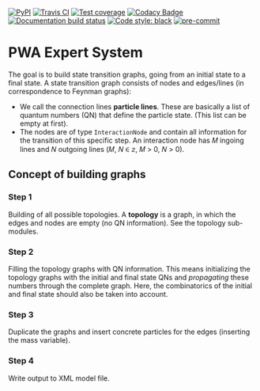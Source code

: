 [![PyPI](https://badge.fury.io/py/expertsystem.svg)](https://pypi.org/project/expertsystem)
[![Travis CI](https://travis-ci.com/ComPWA/expertsystem.svg?branch=master)](https://travis-ci.com/ComPWA/expertsystem)
[![Test coverage](https://codecov.io/gh/ComPWA/expertsystem/branch/master/graph/badge.svg)](https://codecov.io/gh/ComPWA/expertsystem)
[![Codacy Badge](https://api.codacy.com/project/badge/Grade/db355758fb0e4654818b85997f03e3b8)](https://www.codacy.com/gh/ComPWA/expertsystem)
[![Documentation build status](https://readthedocs.org/projects/expertsystem/badge/?version=latest)](https://pwa.readthedocs.io/projects/expertsystem/)
[![Code style: black](https://img.shields.io/badge/code%20style-black-000000.svg)](https://github.com/psf/black)
[![pre-commit](https://img.shields.io/badge/pre--commit-enabled-brightgreen)](https://github.com/pre-commit/pre-commit)

# PWA Expert System

The goal is to build state transition graphs, going from an initial state to a
final state. A state transition graph consists of nodes and edges/lines (in
correspondence to Feynman graphs):

- We call the connection lines **particle lines**. These are basically a list
  of quantum numbers (QN) that define the particle state. (This list can be
  empty at first).
- The nodes are of type `InteractionNode` and contain all information for the
  transition of this specific step. An interaction node has 𝑀 ingoing lines
  and 𝑁 outgoing lines (𝑀, 𝑁 ∈ 𝕫, 𝑀 > 0, 𝑁 > 0).

## Concept of building graphs

### Step 1
Building of all possible topologies. A **topology** is a graph, in which the
edges and nodes are empty (no QN information). See the topology sub-modules.

### Step 2
Filling the topology graphs with QN information. This means initializing the
topology graphs with the initial and final state QNs and *propagating* these
numbers through the complete graph. Here, the combinatorics of the initial and
final state should also be taken into account.

### Step 3
Duplicate the graphs and insert concrete particles for the edges (inserting the
mass variable).

### Step 4
Write output to XML model file.

